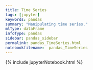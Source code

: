 ```yaml
---
title: Time Series
tags: [jupyter]
keywords: pandas
summary: "Manipulating time series."
mlType: dataFrame
infoType: pandas
sidebar: pandas_sidebar
permalink: pandas_TimeSeries.html
notebookfilename:  pandas_TimeSeries
---
```


{% include jupyterNotebook.html %}
